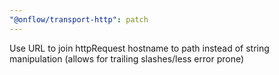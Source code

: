 ```yaml
---
"@onflow/transport-http": patch
---
```


Use URL to join httpRequest hostname to path instead of string manipulation (allows for trailing slashes/less error prone)
